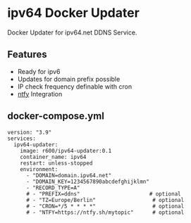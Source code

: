 # ipv64 Docker Updater
Docker Updater for ipv64.net DDNS Service.

## Features
- Ready for ipv6  
- Updates for domain prefix possible  
- IP check frequency definable with cron  
- [ntfy](https://nty.sh) Integration  

## docker-compose.yml
```
version: "3.9"
services:
  ipv64-updater:
    image: r600/ipv64-updater:0.1
    container_name: ipv64
    restart: unless-stopped
    environment:
      - "DOMAIN=domain.ipv64.net"
      - "DOMAIN_KEY=1234567890abcdefghijklmn"
      - "RECORD_TYPE=A"
      # - "PREFIX=ddns"                      # optional
      # - "TZ=Europe/Berlin"                  # optional
      # - "CRON=*/5 * * * *"                  # optional
      # - "NTFY=https://ntfy.sh/mytopic"      # optional
```